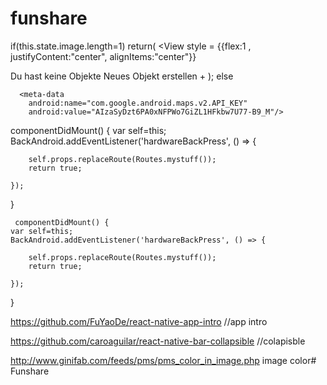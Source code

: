 # funshare
if(this.state.image.length=1)
  return(
   <View
   style = {{flex:1 , justifyContent:"center", alignItems:"center"}}
   >
   <TopNavigation/>
   <View  style = {{flex:9, justifyContent:"center" }}>
   <Text style= {{fontSize:14}}>Du hast keine Objekte</Text>
  </View>
   <View style= {{flex:1, alignItems:"stretch" ,justifyContent:"flex-end"}} >
  <TouchableOpacity
   style={styles.button}
   onPress={this.goToAddstuff.bind(this)}
   >
   <Text style={styles.buttontext}>Neues Objekt erstellen +</Text>
   </TouchableOpacity>
   </View>
   </View>);
else

      <meta-data 
        android:name="com.google.android.maps.v2.API_KEY"
        android:value="AIzaSyDzt6PA0xNFPWo7GiZL1HFkbw7U77-B9_M"/>

        
   componentDidMount() {
    var self=this;
    BackAndroid.addEventListener('hardwareBackPress', () => {
   
        self.props.replaceRoute(Routes.mystuff());
        return true;
     
    });
  }

     componentDidMount() {
    var self=this;
    BackAndroid.addEventListener('hardwareBackPress', () => {
   
        self.props.replaceRoute(Routes.mystuff());
        return true;
     
    });
  }


  https://github.com/FuYaoDe/react-native-app-intro  //app intro


  https://github.com/caroaguilar/react-native-bar-collapsible  //colapisble

  http://www.ginifab.com/feeds/pms/pms_color_in_image.php image color# Funshare
